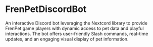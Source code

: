 # FrenPetDiscordBot
An interactive Discord bot leveraging the Nextcord library to provide FrenPet game players with dynamic access to pet data and playful interactions. The bot offers user-friendly Slash commands, real-time updates, and an engaging visual display of pet information.
